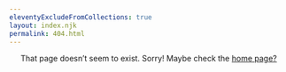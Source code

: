 ```yaml
---
eleventyExcludeFromCollections: true
layout: index.njk
permalink: 404.html
---
```


<center>
<p>That page doesn’t seem to exist. Sorry! Maybe check the <a href="{{ "/" | url }}">home page?</a></p>
</center>
